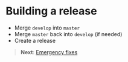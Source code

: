# Building a release

- Merge `develop` into `master`
- Merge `master` back into `develop` (if needed)
- Create a release

> **Next**: [Emergency fixes](hotfix.md)
